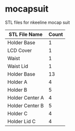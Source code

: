 # mocapsuit

STL files for nkeeline mocap suit

STL File Name   | Count
--------------- | ------
Holder Base     |  1
LCD Cover       |  1
Waist           |  1
Waist Lid       |  1
Holder Base     |  13
Holder A        |  4
Holder B        |   5
Holder Center A |  4
Holder Center B |  5
Holder C        |  4
Holder Lid C    |  4
